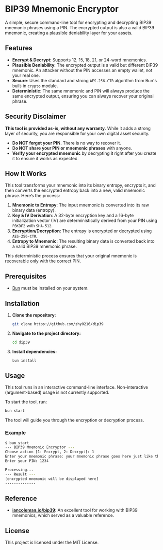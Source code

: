 # BIP39 Mnemonic Encryptor

A simple, secure command-line tool for encrypting and decrypting BIP39 mnemonic phrases using a PIN. The encrypted output is also a valid BIP39 mnemonic, creating a plausible deniability layer for your assets.

## Features

- **Encrypt & Decrypt**: Supports 12, 15, 18, 21, or 24-word mnemonics.
- **Plausible Deniability**: The encrypted output is a valid but different BIP39 mnemonic. An attacker without the PIN accesses an empty wallet, not your real one.
- **Secure**: Uses the standard and strong `AES-256-CTR` algorithm from Bun's built-in `crypto` module.
- **Deterministic**: The same mnemonic and PIN will always produce the same encrypted output, ensuring you can always recover your original phrase.

## Security Disclaimer

**This tool is provided as-is, without any warranty.** While it adds a strong layer of security, you are responsible for your own digital asset security. 

- **Do NOT forget your PIN**. There is no way to recover it.
- **Do NOT share your PIN or mnemonic phrases** with anyone.
- **Verify your encrypted mnemonic** by decrypting it right after you create it to ensure it works as expected.

## How It Works

This tool transforms your mnemonic into its binary entropy, encrypts it, and then converts the encrypted entropy back into a new, valid mnemonic phrase. Here’s the process:

1.  **Mnemonic to Entropy**: The input mnemonic is converted into its raw binary data (entropy).
2.  **Key & IV Derivation**: A 32-byte encryption key and a 16-byte initialization vector (IV) are deterministically derived from your PIN using `PBKDF2` with `SHA-512`.
3.  **Encryption/Decryption**: The entropy is encrypted or decrypted using `AES-256-CTR`.
4.  **Entropy to Mnemonic**: The resulting binary data is converted back into a valid BIP39 mnemonic phrase.

This deterministic process ensures that your original mnemonic is recoverable only with the correct PIN.

## Prerequisites

- [Bun](https://bun.sh/) must be installed on your system.

## Installation

1.  **Clone the repository:**
    ```sh
    git clone https://github.com/zhy0216/dip39
    ```
2.  **Navigate to the project directory:**
    ```sh
    cd dip39
    ```
3.  **Install dependencies:**
    ```sh
    bun install
    ```

## Usage

This tool runs in an interactive command-line interface. Non-interactive (argument-based) usage is not currently supported.

To start the tool, run:

```sh
bun start
```

The tool will guide you through the encryption or decryption process.

### Example

```sh
$ bun start
--- BIP39 Mnemonic Encryptor ---
Choose action [1: Encrypt, 2: Decrypt]: 1
Enter your mnemonic phrase: your mnemonic phrase goes here just like this example please
Enter your PIN: 1234

Processing...
--- Result ---
[encrypted mnemonic will be displayed here]
--------------
```


## Reference
- **[iancoleman.io/bip39](https://iancoleman.io/bip39/)**: An excellent tool for working with BIP39 mnemonics, which served as a valuable reference.

## License

This project is licensed under the MIT License.
